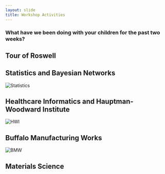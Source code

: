```yaml
---
layout: slide
title: Workshop Activities
---
```

### What have we been doing with your children for the past two weeks?

<section markdown="1">

## Tour of Roswell


</section>

<section markdown="1">

## Statistics and Bayesian Networks

![Statistics]({{site.baseurl}}/assets/images/statistics.png)


</section>

<section markdown="1">


## Healthcare Informatics and Hauptman-Woodward Institute

![HWI]({{site.baseurl}}/assets/images/bio.png)


</section>

<section markdown="1">

## Buffalo Manufacturing Works

![BMW]({{site.baseurl}}/assets/images/bmw.png)

</section>


<section markdown="1">

## Materials Science


</section>
